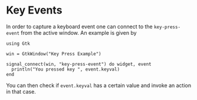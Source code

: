 # Key Events

In order to capture a keyboard event one can connect to the `key-press-event` from the active window. An example is given by
```
using Gtk

win = GtkWindow("Key Press Example")

signal_connect(win, "key-press-event") do widget, event
  println("You pressed key ", event.keyval)
end
```

You can then check if `event.keyval` has a certain value and invoke an action in that case.
